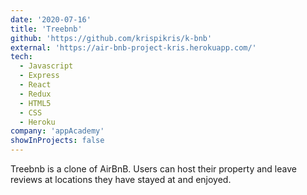 ```yaml
---
date: '2020-07-16'
title: 'Treebnb'
github: 'https://github.com/krispikris/k-bnb'
external: 'https://air-bnb-project-kris.herokuapp.com/'
tech:
  - Javascript
  - Express
  - React
  - Redux
  - HTML5
  - CSS
  - Heroku
company: 'appAcademy'
showInProjects: false
---
```


Treebnb is a clone of AirBnB. Users can host their property and leave reviews at locations they have stayed at and enjoyed.
